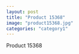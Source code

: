 ```yaml
---
layout: post
title: "Product 15368"
image: "product15368.jpg"
categories: "category1"
---
```

Product 15368
